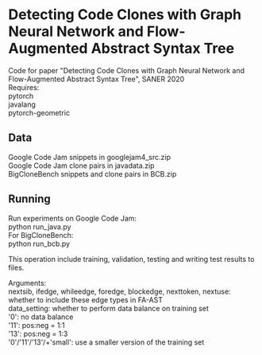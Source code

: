 # Detecting Code Clones with Graph Neural Network and Flow-Augmented Abstract Syntax Tree
Code for paper "Detecting Code Clones with Graph Neural Network and Flow-Augmented Abstract Syntax Tree", SANER 2020  
Requires:   
pytorch    
javalang  
pytorch-geometric  

## Data
Google Code Jam snippets in googlejam4_src.zip  
Google Code Jam clone pairs in javadata.zip  
BigCloneBench snippets and clone pairs in BCB.zip  

## Running
Run experiments on Google Code Jam:  
python run_java.py  
For BigCloneBench:  
python run_bcb.py  

This operation include training, validation, testing and writing test results to files.   

Arguments:  
nextsib, ifedge, whileedge, foredge, blockedge, nexttoken, nextuse: whether to include these edge types in FA-AST  
data_setting: whether to perform data balance on training set  
  '0': no data balance  
  '11': pos:neg = 1:1  
  '13': pos:neg = 1:3  
  '0'/'11'/'13'/+'small': use a smaller version of the training set
